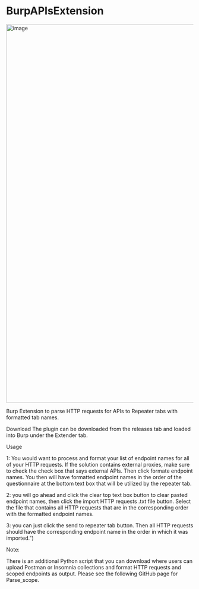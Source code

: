 # BurpAPIsExtension

<img width="1020" alt="image" src="https://github.com/a033026335/BurpAPIsExtension/assets/35503874/4af7d2b9-9fe4-459b-82ef-ba1f568cfb52">

Burp Extension to parse HTTP requests for APIs to Repeater tabs with formatted tab names.

Download
The plugin can be downloaded from the releases tab and loaded into Burp under the Extender tab.

Usage

1: You would want to process and format your list of endpoint names for all of your HTTP requests.
If the solution contains external proxies, make sure to check the check box that says external APIs. Then click formate endpoint names.
You then will have formatted endpoint names in the order of the questionnaire at the bottom text box that will be utilized by the repeater tab.

2: you will go ahead and click the clear top text box button to clear pasted endpoint names, then click the import HTTP requests .txt file button.
Select the file that contains all HTTP requests that are in the corresponding order with the formatted endpoint names.

3: you can just click the send to repeater tab button. Then all HTTP requests should have the corresponding endpoint name in the order in which it was imported.")

Note:

There is an additional Python script that you can download where users can upload Postman or Insomnia collections and format HTTP requests and scoped endpoints as output. Please see the following GitHub page for Parse_scope.
